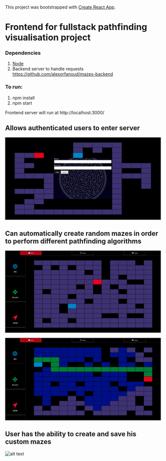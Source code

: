 This project was bootstrapped with [Create React App](https://github.com/facebook/create-react-app).

# Frontend for fullstack pathfinding visualisation project
### Dependencies
1. [Node](https://github.com/nodejs/node)
2. Backend server to handle requests https://github.com/alexorfanoud/mazes-backend

### To run:
1. npm install
2. npm start

Frontend server will run at http://localhost:3000/

## Allows authenticated users to enter server
![alt text](https://github.com/alexorfanoud/mazes-frontend/blob/master/src/common/images/LoginPage.png "PlayPage")

## Can automatically create random mazes in order to perform different pathfinding algorithms
![alt text](https://github.com/alexorfanoud/mazes-frontend/blob/master/src/common/images/PlayPage.png "PlayPage")

![alt text](https://github.com/alexorfanoud/mazes-frontend/blob/master/src/common/images/BFS_SOL.png "PlayPage")

## User has the ability to create and save his custom mazes
![alt text](https://github.com/alexorfanoud/mazes-frontend/blob/master/src/common/images/Create.png "PlayPage")

